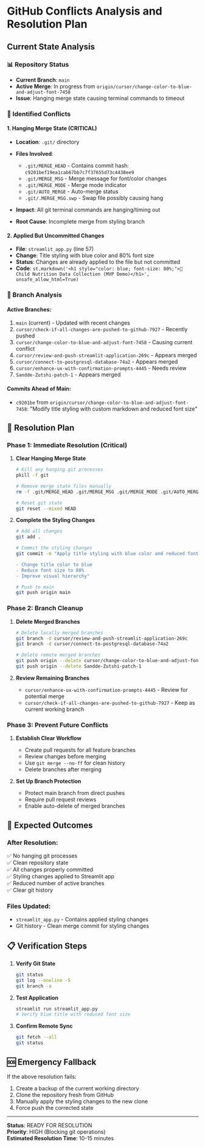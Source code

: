# GitHub Conflicts Analysis and Resolution Plan

## Current State Analysis

### 📊 Repository Status
- **Current Branch**: `main`
- **Active Merge**: In progress from `origin/cursor/change-color-to-blue-and-adjust-font-7458`
- **Issue**: Hanging merge state causing terminal commands to timeout

### 🚨 Identified Conflicts

#### 1. **Hanging Merge State** (CRITICAL)
- **Location**: `.git/` directory
- **Files Involved**:
  - `.git/MERGE_HEAD` - Contains commit hash: `c9201bef19ea1cab67bb7c7f37655d73c4438ee9`
  - `.git/MERGE_MSG` - Merge message for font/color changes
  - `.git/MERGE_MODE` - Merge mode indicator
  - `.git/AUTO_MERGE` - Auto-merge status
  - `.git/.MERGE_MSG.swp` - Swap file possibly causing hang

- **Impact**: All git terminal commands are hanging/timing out
- **Root Cause**: Incomplete merge from styling branch

#### 2. **Applied But Uncommitted Changes**
- **File**: `streamlit_app.py` (line 57)
- **Change**: Title styling with blue color and 80% font size
- **Status**: Changes are already applied to the file but not committed
- **Code**: `st.markdown('<h1 style="color: blue; font-size: 80%;">🧒 Child Nutrition Data Collection (MVP Demo)</h1>', unsafe_allow_html=True)`

### 🌿 Branch Analysis

#### Active Branches:
1. `main` (current) - Updated with recent changes
2. `cursor/check-if-all-changes-are-pushed-to-github-7927` - Recently pushed
3. `cursor/change-color-to-blue-and-adjust-font-7458` - Causing current conflict
4. `cursor/review-and-push-streamlit-application-269c` - Appears merged
5. `cursor/connect-to-postgresql-database-74a2` - Appears merged
6. `cursor/enhance-ux-with-confirmation-prompts-4445` - Needs review
7. `Sandde-Zutshi-patch-1` - Appears merged

#### Commits Ahead of Main:
- `c9201be` from `origin/cursor/change-color-to-blue-and-adjust-font-7458`: "Modify title styling with custom markdown and reduced font size"

## 🔧 Resolution Plan

### Phase 1: Immediate Resolution (Critical)
1. **Clear Hanging Merge State**
   ```bash
   # Kill any hanging git processes
   pkill -f git
   
   # Remove merge state files manually
   rm -f .git/MERGE_HEAD .git/MERGE_MSG .git/MERGE_MODE .git/AUTO_MERGE .git/.MERGE_MSG.swp
   
   # Reset git state
   git reset --mixed HEAD
   ```

2. **Complete the Styling Changes**
   ```bash
   # Add all changes
   git add .
   
   # Commit the styling changes
   git commit -m "Apply title styling with blue color and reduced font size
   
   - Change title color to blue
   - Reduce font size to 80%
   - Improve visual hierarchy"
   
   # Push to main
   git push origin main
   ```

### Phase 2: Branch Cleanup
1. **Delete Merged Branches**
   ```bash
   # Delete locally merged branches
   git branch -d cursor/review-and-push-streamlit-application-269c
   git branch -d cursor/connect-to-postgresql-database-74a2
   
   # Delete remote merged branches
   git push origin --delete cursor/change-color-to-blue-and-adjust-font-7458
   git push origin --delete Sandde-Zutshi-patch-1
   ```

2. **Review Remaining Branches**
   - `cursor/enhance-ux-with-confirmation-prompts-4445` - Review for potential merge
   - `cursor/check-if-all-changes-are-pushed-to-github-7927` - Keep as current working branch

### Phase 3: Prevent Future Conflicts
1. **Establish Clear Workflow**
   - Create pull requests for all feature branches
   - Review changes before merging
   - Use `git merge --no-ff` for clean history
   - Delete branches after merging

2. **Set Up Branch Protection**
   - Protect main branch from direct pushes
   - Require pull request reviews
   - Enable auto-delete of merged branches

## 🎯 Expected Outcomes

### After Resolution:
✅ No hanging git processes  
✅ Clean repository state  
✅ All changes properly committed  
✅ Styling changes applied to Streamlit app  
✅ Reduced number of active branches  
✅ Clear git history  

### Files Updated:
- `streamlit_app.py` - Contains applied styling changes
- Git history - Clean merge commit for styling changes

## 📋 Verification Steps

1. **Verify Git State**
   ```bash
   git status
   git log --oneline -5
   git branch -a
   ```

2. **Test Application**
   ```bash
   streamlit run streamlit_app.py
   # Verify blue title with reduced font size
   ```

3. **Confirm Remote Sync**
   ```bash
   git fetch --all
   git status
   ```

## 🆘 Emergency Fallback

If the above resolution fails:
1. Create a backup of the current working directory
2. Clone the repository fresh from GitHub
3. Manually apply the styling changes to the new clone
4. Force push the corrected state

---

**Status**: READY FOR RESOLUTION  
**Priority**: HIGH (Blocking git operations)  
**Estimated Resolution Time**: 10-15 minutes